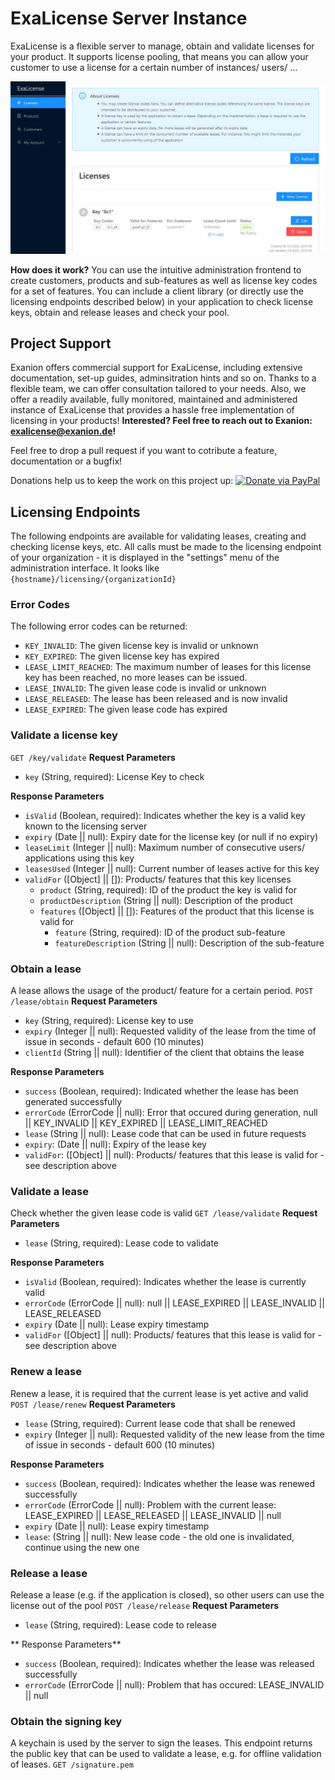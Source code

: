 # ExaLicense Server Instance

ExaLicense is a flexible server to manage, obtain and validate licenses for your product. It supports license pooling, that means you can allow your customer to use a license for a certain number of instances/ users/ ...

![Frontend Screenshot](https://github.com/exanion/exalicense-server/raw/master/static/exalicense-frontend-screenshot.jpg)

**How does it work?**  You can use the intuitive administration frontend to create customers, products and sub-features as well as license key codes for a set of features. You can include a client library (or directly use the licensing endpoints described below) in your application to check license keys, obtain and release leases and check your pool.

## Project Support
Exanion offers commercial support for ExaLicense, including extensive documentation, set-up guides, adminsitration hints and so on. Thanks to a flexible team, we can offer consultation tailored to your needs. Also, we offer a readily available, fully monitored, maintained and administered instance of ExaLicense that provides a hassle free implementation of licensing in your products! **Interested? Feel free to reach out to Exanion: <exalicense@exanion.de>!**

Feel free to drop a pull request if you want to cotribute a feature, documentation or a bugfix!

Donations help us to keep the work on this project up: [![Donate via PayPal](https://img.shields.io/badge/Donate-PayPal-green.svg)](https://www.paypal.com/cgi-bin/webscr?cmd=_s-xclick&hosted_button_id=25X84UHCTUPBA)

## Licensing Endpoints
The following endpoints are available for validating leases, creating and checking license keys, etc.
All calls must be made to the licensing endpoint of your organization - it is displayed in the "settings" menu of the administration interface. It looks like `{hostname}/licensing/{organizationId}`

### Error Codes
The following error codes can be returned: 
* `KEY_INVALID`: The given license key is invalid or unknown
* `KEY_EXPIRED`: The given license key has expired
* `LEASE_LIMIT_REACHED`: The maximum number of leases for this license key has been reached, no more leases can be issued. 
* `LEASE_INVALID`: The given lease code is invalid or unknown
* `LEASE_RELEASED`: The lease has been released and is now invalid
* `LEASE_EXPIRED`: The given lease code has expired

### Validate a license key
```GET /key/validate```
**Request Parameters**
* `key` (String, required): License Key to check

**Response Parameters**
* `isValid` (Boolean, required): Indicates whether the key is a valid key known to the licensing server
* `expiry` (Date || null): Expiry date for the license key (or null if no expiry)
* `leaseLimit` (Integer || null): Maximum number of consecutive users/ applications using this key
* `leasesUsed` (Integer || null): Current number of leases active for this key
* `validFor` ([Object] || []): Products/ features that this key licenses
   - `product` (String, required): ID of the product the key is valid for
   - `productDescription` (String || null): Description of the product
   - `features` ([Object] || []): Features of the product that this license is valid for
       - `feature` (String, required): ID of the product sub-feature
       - `featureDescription` (String || null): Description of the sub-feature

### Obtain a lease
A lease allows the usage of the product/ feature for a certain period.
```POST /lease/obtain```
**Request Parameters**
* `key` (String, required): License key to use
* `expiry` (Integer || null): Requested validity of the lease from the time of issue in seconds - default 600 (10 minutes)
* `clientId` (String || null): Identifier of the client that obtains the lease

**Response Parameters**
* `success` (Boolean, required): Indicated whether the lease has been generated successfully
* `errorCode` (ErrorCode || null): Error that occured during generation, null || KEY_INVALID || KEY_EXPIRED || LEASE_LIMIT_REACHED
* `lease` (String || null): Lease code that can be used in future requests
* `expiry`: (Date || null): Expiry of the lease key
* `validFor`: ([Object] || null): Products/ features that this lease is valid for - see description above


### Validate a lease
Check whether the given lease code is valid
```GET /lease/validate```
**Request Parameters**
* `lease` (String, required): Lease code to validate

**Response Parameters**
* `isValid` (Boolean, required): Indicates whether the lease is currently valid
* `errorCode` (ErrorCode || null): null || LEASE_EXPIRED || LEASE_INVALID || LEASE_RELEASED
* `expiry` (Date || null): Lease expiry timestamp
* `validFor` ([Object] || null): Products/ features that this lease is valid for - see description above

### Renew a lease
Renew a lease, it is required that the current lease is yet active and valid
```POST /lease/renew```
**Request Parameters**
* `lease` (String, required): Current lease code that shall be renewed
* `expiry` (Integer || null): Requested validity of the new lease from the time of issue in seconds - default 600 (10 minutes)

**Response Parameters**
* `success` (Boolean, required): Indicates whether the lease was renewed successfully
* `errorCode` (ErrorCode || null): Problem with the current lease: LEASE_EXPIRED || LEASE_RELEASED || LEASE_INVALID || null
* `expiry` (Date || null): Lease expiry timestamp
* `lease`: (String || null): New lease code - the old one is invalidated, continue using the new one


### Release a lease
Release a lease (e.g. if the application is closed), so other users can use the license out of the pool
```POST /lease/release```
**Request Parameters**
* `lease` (String, required): Lease code to release

** Response Parameters**
* `success` (Boolean, required): Indicates whether the lease was released successfully
* `errorCode` (ErrorCode || null): Problem that has occured: LEASE_INVALID || null

### Obtain the signing key
A keychain is used by the server to sign the leases. This endpoint returns the public key that can be used to validate a lease, e.g. for offline validation of leases.
```GET /signature.pem```
